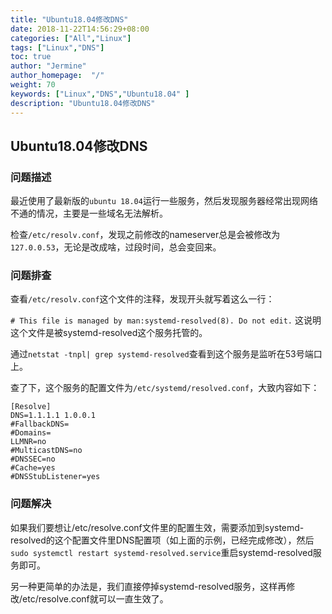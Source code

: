 ```yaml
---
title: "Ubuntu18.04修改DNS"
date: 2018-11-22T14:56:29+08:00
categories: ["All","Linux"]
tags: ["Linux","DNS"]
toc: true
author: "Jermine"
author_homepage:  "/"
weight: 70
keywords: ["Linux","DNS","Ubuntu18.04" ]
description: "Ubuntu18.04修改DNS"
---
```


## Ubuntu18.04修改DNS

### 问题描述

最近使用了最新版的`ubuntu 18.04`运行一些服务，然后发现服务器经常出现网络不通的情况，主要是一些域名无法解析。

检查`/etc/resolv.conf`，发现之前修改的nameserver总是会被修改为`127.0.0.53`，无论是改成啥，过段时间，总会变回来。

### 问题排查

查看`/etc/resolv.conf`这个文件的注释，发现开头就写着这么一行：

`# This file is managed by man:systemd-resolved(8). Do not edit.`
这说明这个文件是被systemd-resolved这个服务托管的。

通过`netstat -tnpl| grep systemd-resolved`查看到这个服务是监听在53号端口上。

查了下，这个服务的配置文件为`/etc/systemd/resolved.conf`，大致内容如下：

```
[Resolve]
DNS=1.1.1.1 1.0.0.1
#FallbackDNS=
#Domains=
LLMNR=no
#MulticastDNS=no
#DNSSEC=no
#Cache=yes
#DNSStubListener=yes
```

### 问题解决

如果我们要想让/etc/resolve.conf文件里的配置生效，需要添加到systemd-resolved的这个配置文件里DNS配置项（如上面的示例，已经完成修改），然后`sudo systemctl restart systemd-resolved.service`重启systemd-resolved服务即可。

另一种更简单的办法是，我们直接停掉systemd-resolved服务，这样再修改/etc/resolve.conf就可以一直生效了。